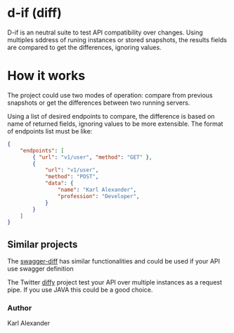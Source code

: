 # d-if (diff)

D-if is an neutral suite to test API compatibility over changes. Using multiples sddress of runing instances or stored snapshots, the results fields are compared to get the differences, ignoring values.

# How it works

The project could use two modes of operation: compare from previous snapshots or get the differences between two running servers.

Using a list of desired endpoints to compare, the difference is based on name of returned fields, ignoring values to be more extensible. The format of endpoints list must be like:

```JSON
{
    "endpoints": [
        { "url": "v1/user", "method": "GET" },
        { 
            "url": "v1/user",
            "method": "POST",
            "data": {
                "name": "Karl Alexander",
                "profession": "Developer",
            }
        }
    ]
}
```

## Similar projects

The [swagger-diff](https://github.com/zallek/swagger-diff) has similar functionalities and could be used if your API use swagger definition

The Twitter [diffy](https://github.com/twitter/diffy) project test your API over multiple instances as a request pipe. If you use JAVA this could be a good choice.

### Author
Karl Alexander
